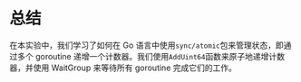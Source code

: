 # 总结

在本实验中，我们学习了如何在 Go 语言中使用`sync/atomic`包来管理状态，即通过多个 goroutine 递增一个计数器。我们使用`AddUint64`函数来原子地递增计数器，并使用 WaitGroup 来等待所有 goroutine 完成它们的工作。
